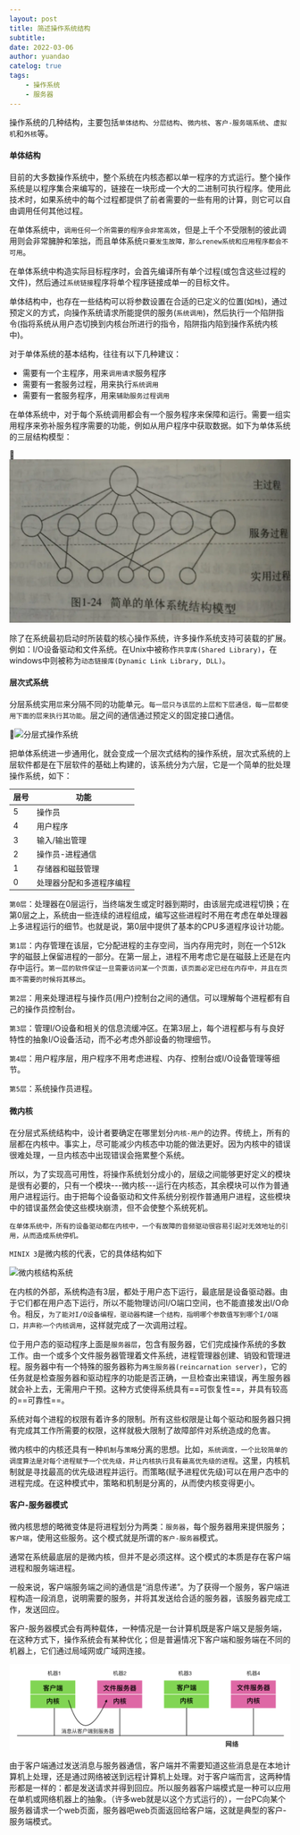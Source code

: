 ```yaml
---
layout: post
title: 简述操作系统结构
subtitle: 
date: 2022-03-06
author: yuandao
catelog: true
tags:
    - 操作系统
    - 服务器
---
```


操作系统的几种结构，主要包括`单体结构`、`分层结构`、`微内核`、`客户-服务端系统`、`虚拟机`和`外核`等。

#### 单体结构

目前的大多数操作系统中，整个系统在内核态都以单一程序的方式运行。整个操作系统是以程序集合来编写的，链接在一块形成一个大的二进制可执行程序。使用此技术时，如果系统中的每个过程都提供了前者需要的一些有用的计算，则它可以自由调用任何其他过程。

在单体系统中，`调用任何一个所需要的程序会非常高效`，但是上千个不受限制的彼此调用则会非常臃肿和笨拙，而且单体系统`只要发生故障，那么renew系统和应用程序都会不可用`。

在单体系统中构造实际目标程序时，会首先编译所有单个过程(或包含这些过程的文件)，然后通过`系统链接`程序将单个程序链接成单一的目标文件。

单体结构中，也存在一些结构可以将参数设置在合适的已定义的位置(如`栈`)，通过预定义的方式，向操作系统请求所能提供的服务(`系统调用`)，然后执行一个陷阱指令(指将系统从用户态切换到内核台所进行的指令，陷阱指内陷到操作系统内核中)。

对于单体系统的基本结构，往往有以下几种建议：

- 需要有一个主程序，用来`调用请求`服务程序
- 需要有一套服务过程，用来执行`系统调用`
- 需要有一套服务程序，用来`辅助服务过程调用`

在单体系统中，对于每个系统调用都会有一个服务程序来保障和运行。需要一组实用程序来弥补服务程序需要的功能，例如从用户程序中获取数据。如下为单体系统的三层结构模型：

![单体操作系统](../docs/img/单体操作系统.png)

除了在系统最初启动时所装载的核心操作系统，许多操作系统支持可装载的扩展。例如：I/O设备驱动和文件系统。在Unix中被称作`共享库(Shared Library)`，在windows中则被称为`动态链接库(Dynamic Link Library, DLL)`。

#### 层次式系统

分层系统实用`层`来分隔不同的功能单元。`每一层只与该层的上层和下层通信，每一层都使用下面的层来执行其功能`。层之间的通信通过预定义的固定接口通信。

![分层式操作系统](../docs/img/分层式操作系统.png)

把单体系统进一步通用化，就会变成一个层次式结构的操作系统，层次式系统的上层软件都是在下层软件的基础上构建的，该系统分为六层，它是一个简单的批处理操作系统，如下：

| 层号 | 功能                     |
| ---- | ------------------------ |
| 5    | 操作员                   |
| 4    | 用户程序                 |
| 3    | 输入/输出管理            |
| 2    | 操作员-进程通信          |
| 1    | 存储器和磁鼓管理         |
| 0    | 处理器分配和多道程序编程 |

`第0层`：处理器在0层运行，当终端发生或定时器到期时，由该层完成进程切换；在第0层之上，系统由一些连续的进程组成，编写这些进程时不用在考虑在单处理器上多进程运行的细节。也就是说，第0层中提供了基本的CPU多道程序设计功能。

`第1层`：内存管理在该层，它分配进程的主存空间，当内存用完时，则在一个512k字的磁鼓上保留进程的一部分。在第一层上，进程不用考虑它是在磁鼓上还是在内存中运行。`第一层的软件保证一旦需要访问某一个页面，该页面必定已经在内存中，并且在页面不需要的时候将其移出`。

`第2层`：用来处理进程与操作员(用户)控制台之间的通信。可以理解每个进程都有自己的操作员控制台。

`第3层`：管理I/O设备和相关的信息流缓冲区。在第3层上，每个进程都与有与良好特性的抽象I/O设备活动，而不必考虑外部设备的物理细节。

`第4层`：用户程序层，用户程序不用考虑进程、内存、控制台或I/O设备管理等细节。

`第5层`：系统操作员进程。

#### 微内核

在分层式系统结构中，设计者要确定在哪里划分`内核-用户`的边界。传统上，所有的层都在内核中。事实上，尽可能减少内核态中功能的做法更好。因为内核中的错误很难处理，一旦内核态中出现错误会拖累整个系统。

所以，为了实现高可用性，将操作系统划分成小的，层级之间能够更好定义的模块是很有必要的，只有一个模块---微内核---运行在内核态，其余模块可以作为普通用户进程运行。由于把每个设备驱动和文件系统分别视作普通用户进程，这些模块中的错误虽然会使这些模块崩溃，但不会使整个系统死机。

`在单体系统中，所有的设备驱动都在内核中，一个有故障的音频驱动很容易引起对无效地址的引用，从而造成系统停机。`

`MINIX 3`是微内核的代表，它的具体结构如下

![微内核结构系统](../docs/img/微内核结构系统.png)

在内核的外部，系统构造有3层，都处于用户态下运行，最底层是设备驱动器。由于它们都在用户态下运行，所以不能物理访问I/O端口空间，也不能直接发出I/O命令。相反，`为了能对I/O设备编程，驱动器构建一个结构，指明哪个参数值写到哪个I/O端口，并声称一个内核调用`，这样就完成了一次调用过程。

位于用户态的驱动程序上面是`服务器层`，包含有服务器，它们完成操作系统的多数工作。由一个或多个文件服务器管理着文件系统，进程管理器创建、销毁和管理进程。服务器中有一个特殊的服务器称为`再生服务器(reincarnation server)`，它的任务就是检查服务器和驱动程序的功能是否正确，一旦检查出来错误，再生服务器就会补上去，无需用户干预。这种方式使得系统具有==可恢复性==，并具有较高的==可靠性==。

系统对每个进程的权限有着许多的限制。所有这些权限是让每个驱动和服务器只拥有完成其工作所需要的权限，这样就极大限制了故障部件对系统造成的危害。

微内核中的内核还具有一种`机制`与`策略`分离的思想。比如，`系统调度，一个比较简单的调度算法是对每个进程赋予一个优先级，并让内核执行具有最高优先级的进程`。这里，内核机制就是寻找最高的优先级进程并运行。而策略(赋予进程优先级)可以在用户态中的进程完成。在这种模式中，策略和机制是分离的，从而使内核变得更小。

#### 客户-服务器模式

微内核思想的略微变体是将进程划分为两类：`服务器`，每个服务器用来提供服务；`客户端`，使用这些服务。这个模式就是所谓的`客户-服务器`模式。

通常在系统最底层的是微内核，但并不是必须这样。这个模式的本质是存在客户端进程和服务端进程。

一般来说，客户端服务端之间的通信是“消息传递”。为了获得一个服务，客户端进程构造一段消息，说明需要的服务，并将其发送给合适的服务器，该服务器完成工作，发送回应。

客户-服务器模式会有两种载体，一种情况是一台计算机既是客户端又是服务端，在这种方式下，操作系统会有某种优化；但是普遍情况下客户端和服务端在不同的机器上，它们通过局域网或广域网连接。

![客户端-服务端模型](../docs/img/客户端-服务端模型.png)

由于客户端通过发送消息与服务器通信，客户端并不需要知道这些消息是在本地计算机上处理，还是通过网络被送到远程计算机上处理。对于客户端而言，这两种情形都是一样的：都是发送请求并得到回应。所以服务器客户端模式是一种可以应用在单机或网络机器上的抽象。（许多web就是以这个方式运行的），一台PC向某个服务器请求一个web页面，服务器吧web页面返回给客户端，这就是典型的客户-服务端模式。

